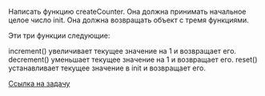 Написать функцию createCounter. Она должна принимать начальное целое число init. Она должна возвращать объект с тремя функциями.

Эти три функции следующие:

increment() увеличивает текущее значение на 1 и возвращает его.
decrement() уменьшает текущее значение на 1 и возвращает его.
reset() устанавливает текущее значение в init и возвращает его.

[Ссылка на задачу](https://leetcode.com/problems/counter-ii/description/?envType=study-plan-v2&envId=30-days-of-javascript)